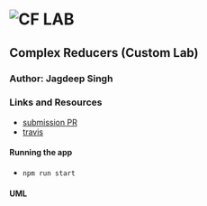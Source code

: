 # ![CF](http://i.imgur.com/7v5ASc8.png) LAB

## Complex Reducers (Custom Lab)

### Author: Jagdeep Singh

### Links and Resources

- [submission PR](http://xyz.com)
- [travis](http://xyz.com)
  <!-- - [back-end](http://xyz.com) (when applicable) -->
  <!-- - [front-end](http://xyz.com) (when applicable) -->

<!-- #### Documentation -->

<!-- - [api docs](http://xyz.com) (API servers) -->
<!-- - [jsdoc](http://xyz.com) (Server assignments) -->
<!-- - [styleguide](http://xyz.com) (React assignments) -->

#### Running the app

- `npm run start`

#### UML

<!-- Link to an image of the UML for your application and response to events -->
